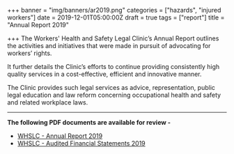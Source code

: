 +++
banner = "img/banners/ar2019.png"
categories = ["hazards", "injured workers"]
date = 2019-12-01T05:00:00Z
draft = true
tags = ["report"]
title = "Annual Report 2019"

+++
The Workers' Health and Safety Legal Clinic’s Annual Report outlines the activities and initiatives that were made in pursuit of advocating for workers’ rights.

It further details the Clinic’s efforts to continue providing consistently high quality services in a cost-effective, efficient and innovative manner.

The Clinic provides such legal services as advice, representation, public legal education and law reform concerning occupational health and safety and related workplace laws.

***

**The following PDF documents are available for review -**

* [WHSLC - Annual Report 2019](https://s3.amazonaws.com/newsletter.workers-safety.ca/newsletters/Clinic+References/2019+Annual+Report/Annual+Report+2019+Final.pdf)
* [WHSLC - Audited Financial Statements 2019](https://s3.amazonaws.com/newsletter.workers-safety.ca/newsletters/Clinic+References/2019+Annual+Report/03-31-19+Auditted+Financial+Statement+-+signed.pdf)